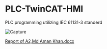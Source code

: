 

# PLC-TwinCAT-HMI
PLC programming utilizing IEC 61131-3 standerd


![Capture](https://user-images.githubusercontent.com/84999739/120230727-a240d300-c258-11eb-91d4-b4277eed66ab.JPG)


[Report of A2,Md Aman Khan.docx](https://github.com/amantampere2019/PLC-TwinCAT-HMI/files/6571821/Report.of.A2.Md.Aman.Khan.docx)


